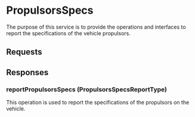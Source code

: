 # PropulsorsSpecs
The purpose of this service is to provide the operations and interfaces to report the specifications of the vehicle propulsors.

## Requests

## Responses
### reportPropulsorsSpecs (PropulsorsSpecsReportType)
This operation is used to report the specifications of the propulsors on the vehicle.

